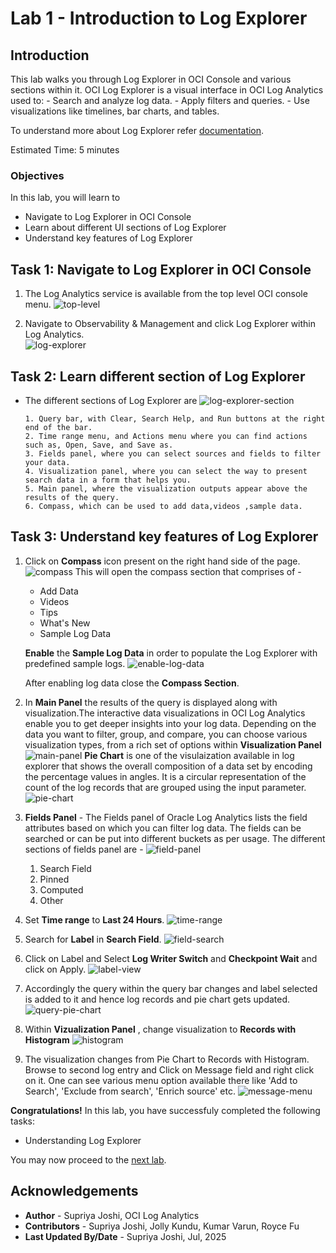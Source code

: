 # Lab 1 -  Introduction to Log Explorer 

## Introduction

This lab walks you through Log Explorer in OCI Console and various sections within it.
OCI Log Explorer is a visual interface in OCI Log Analytics used to:
    - Search and analyze log data.
    - Apply filters and queries.
    - Use visualizations like timelines, bar charts, and tables.
    
   To understand more about Log Explorer refer  [documentation](https://docs.oracle.com/en-us/iaas/log-analytics/doc/visualize-data-using-charts-and-controls.html#GUID-93988D5B-9717-4F63-8362-16B08BC3E020__SECTION_OL5_STR_V5B).

Estimated Time: 5 minutes

### Objectives
In this lab, you will learn to 
   -  Navigate to Log Explorer in OCI Console
   -  Learn about different UI sections of Log Explorer
   -  Understand key features of Log Explorer


## Task 1: Navigate to Log Explorer in OCI Console

  1. The Log Analytics service is available from the top level OCI console menu.
   ![top-level](images/top-level-hamburger-menu.jpg) 
 
 2.  Navigate to Observability & Management and click Log Explorer within Log Analytics.  
    ![log-explorer](images/log-explorer.jpg)


## Task 2: Learn different section of Log Explorer

- The different sections of Log Explorer are 
 ![log-explorer-section](images/log-explorer-section.jpg)
 
      1. Query bar, with Clear, Search Help, and Run buttons at the right end of the bar.
      2. Time range menu, and Actions menu where you can find actions such as, Open, Save, and Save as.
      3. Fields panel, where you can select sources and fields to filter your data.
      4. Visualization panel, where you can select the way to present search data in a form that helps you.
      5. Main panel, where the visualization outputs appear above the results of the query.
      6. Compass, which can be used to add data,videos ,sample data.


## Task 3: Understand key features of Log Explorer

1. Click on **Compass** icon  present on the  right hand side of the page. ![compass](images/compass.jpg)  This will open the compass section that comprises of -
      - Add Data
      - Videos
      - Tips
      - What's New
      - Sample Log Data

   **Enable** the **Sample Log Data**  in order to populate the Log Explorer with predefined sample logs.
    ![enable-log-data](images/enable-log-data.jpg)

    After enabling log data close the **Compass Section**.

2. In **Main Panel**  the results of the query is displayed along with visualization.The interactive data visualizations in OCI Log Analytics enable you to get deeper insights into your log data. Depending on the data you want to filter, group, and compare, you can choose various visualization types, from a rich set of options within **Visualization Panel**  ![main-panel](images/main-panel.jpg)
**Pie Chart** is one of the visulaization available in log explorer that shows the overall composition of a data set by encoding the percentage values in angles. It is a circular representation of the count of the log records that are grouped using the input parameter.
   ![pie-chart](images/pie-chart.jpg)

3. **Fields Panel**  - The Fields panel of Oracle Log Analytics lists the field attributes based on which you can filter log data. The fields can be searched or can be put into different buckets as per usage. The different sections of fields panel are -
![field-panel](images/field-panel.jpg)
      1. Search Field 
      2. Pinned
      3. Computed
      4. Other 
    

4. Set **Time range**  to **Last 24 Hours**. ![time-range](images/time-range.jpg)

5. Search for **Label** in **Search Field**.  ![field-search](images/field-search.jpg)

6. Click on Label and Select **Log Writer Switch** and **Checkpoint Wait** and click on Apply. 
![label-view](images/label-view.jpg)

7. Accordingly the query within the query bar changes and label selected is added to it and hence log records and pie chart gets updated. ![query-pie-chart](images/query-pie-chart.jpg)

8. Within **Vizualization Panel** , change visualization to **Records with Histogram** ![histogram](images/histogram.jpg)

9. The visualization changes from Pie Chart to Records with Histogram. Browse to second log entry and Click on Message field and right click on it. One can see various menu option available there like 'Add to Search', 'Exclude from search', 'Enrich source' etc.
![message-menu](images/message-menu.jpg)

**Congratulations!** In this lab, you have successfuly completed the following tasks:
- Understanding Log Explorer

You may now proceed to the [next lab](#next).

## Acknowledgements
* **Author** - Supriya Joshi, OCI Log Analytics
* **Contributors** -  Supriya Joshi, Jolly Kundu, Kumar Varun, Royce Fu
* **Last Updated By/Date** - Supriya Joshi, Jul, 2025
